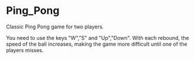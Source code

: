 # Ping_Pong

Classic Ping Pong game for two players.

You need to use the keys "W","S" and "Up","Down". 
With each rebound, the speed of the ball increases, making the game more difficult until one of the players misses.
